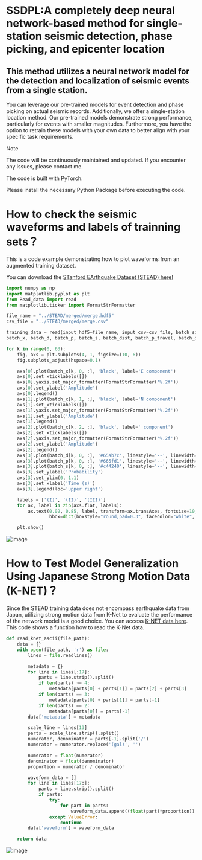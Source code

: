 # SSDPL:A completely deep neural network-based method for single-station seismic detection, phase picking, and epicenter location
## This method utilizes a neural network model for the detection and localization of seismic events from a single station. 
You can leverage our pre-trained models for event detection and phase picking on actual seismic records. Additionally, we offer a single-station location method. Our pre-trained models demonstrate strong performance, particularly for events with smaller magnitudes. Furthermore, you have the option to retrain these models with your own data to better align with your specific task requirements.
> [!NOTE]
>The code will be continuously maintained and updated. If you encounter any issues, please contact me.
> 
> The code is built with PyTorch.
> 
> Please install the necessary Python Package before executing the code.
# How to check the seismic waveforms and labels of trainning sets？
This is a code example demonstrating how to plot waveforms from an augmented training dataset.

You can download the [STanford EArthquake Dataset (STEAD) here!](https://github.com/smousavi05/STEAD?tab=readme-ov-file)
```python
import numpy as np
import matplotlib.pyplot as plt
from Read_data import read
from matplotlib.ticker import FormatStrFormatter

file_name = "../STEAD/merged/merge.hdf5"
csv_file = "../STEAD/merged/merge.csv"

training_data = read(input_hdf5=file_name, input_csv=csv_file, batch_size=128, augmentation=True, mode='test')
batch_x, batch_d, batch_p, batch_s, batch_dist, batch_p_travel, batch_deep, batch_azi = training_data.__getitem__(1)

for k in range(0, 63):
    fig, axs = plt.subplots(4, 1, figsize=(10, 6))
    fig.subplots_adjust(hspace=0.1)

    axs[0].plot(batch_x[k, 0, :], 'black', label='E component')
    axs[0].set_xticklabels([])
    axs[0].yaxis.set_major_formatter(FormatStrFormatter('%.2f'))
    axs[0].set_ylabel('Amplitude')
    axs[0].legend()
    axs[1].plot(batch_x[k, 1, :], 'black', label='N component')
    axs[1].set_xticklabels([])
    axs[1].yaxis.set_major_formatter(FormatStrFormatter('%.2f'))
    axs[1].set_ylabel('Amplitude')
    axs[1].legend()
    axs[2].plot(batch_x[k, 2, :], 'black', label=' component')
    axs[2].set_xticklabels([])
    axs[2].yaxis.set_major_formatter(FormatStrFormatter('%.2f'))
    axs[2].set_ylabel('Amplitude')
    axs[2].legend()
    axs[3].plot(batch_d[k, 0, :], '#65ab7c', linestyle='--', linewidth=2, label='Label event')
    axs[3].plot(batch_p[k, 0, :], '#665fd1', linestyle='--', linewidth=2, label='Label p')
    axs[3].plot(batch_s[k, 0, :], '#c44240', linestyle='--', linewidth=2, label='Label s')
    axs[3].set_ylabel('Probability')
    axs[3].set_ylim(0, 1.1)
    axs[3].set_xlabel('Time (s)')
    axs[3].legend(loc='upper right')

    labels = ['(I)', '(II)', '(III)']
    for ax, label in zip(axs.flat, labels):
        ax.text(0.02, 0.85, label, transform=ax.transAxes, fontsize=10, va='top',
                bbox=dict(boxstyle="round,pad=0.3", facecolor="white", edgecolor="black", linewidth=1))

    plt.show()
```
![image](https://github.com/Guo-my/SSDPL/blob/main/Figure/waveforms.png)

# How to Test Model Generalization Using Japanese Strong Motion Data (K-NET)？
Since the STEAD training data does not encompass earthquake data from Japan, utilizing strong motion data from K-Net to evaluate the performance of the network model is a good choice. You can access [K-NET data here](https://www.kyoshin.bosai.go.jp/).
This code shows a function how to read the K-Net data.
```python
def read_knet_ascii(file_path):
    data = {}
    with open(file_path, 'r') as file:
        lines = file.readlines()

        metadata = {}
        for line in lines[:17]:
            parts = line.strip().split()
            if len(parts) >= 4:
                metadata[parts[0] + parts[1]] = parts[2] + parts[3]
            if len(parts) == 3:
                metadata[parts[0] + parts[1]] = parts[-1]
            if len(parts) == 2:
                metadata[parts[0]] = parts[-1]
        data['metadata'] = metadata

        scale_line = lines[13]
        parts = scale_line.strip().split()
        numerator, denominator = parts[-1].split('/')
        numerator = numerator.replace('(gal)', '')

        numerator = float(numerator)
        denominator = float(denominator)
        proportion = numerator / denominator

        waveform_data = []
        for line in lines[17:]:
            parts = line.strip().split()
            if parts:
                try:
                    for part in parts:
                        waveform_data.append((float(part)*proportion))
                except ValueError:
                    continue
        data['waveform'] = waveform_data

    return data
```
![image](https://github.com/user-attachments/assets/f37a7836-54aa-4506-a0af-9108d09b8570)
